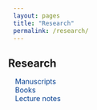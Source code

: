 ```yaml
---
layout: pages
title: "Research"
permalink: /research/
---
```

<style>
    .content-publications {
      max-width: 800px;
      margin: 0 auto;
    }
    .content-publications h2,
    .content-publications p,
    .content-publications ul,
    .content-publications li {
      text-align: left;
      margin-left: 0;
      margin-left: -10px;  
    }
    .content-publications ul {
      list-style: none;
    }
    .content-publications a {
      text-decoration: none;
      color: inherit;
    }
     h2{
          margin-bottom: 15px;
        }
    
</style>

  <div class="content-publications">
    <h2>Research</h2>
    <ul>
      <li>
        <a style="color: #003d90" href='{{ "/research/manuscripts" | relative_url }}'>Manuscripts</a><br>
      </li>
      <li>
        <a style="color: #003d90" href='{{ "/research/books" | relative_url }}'>Books</a><br>
      </li>
      <li>
        <a style="color: #003d90" href='{{ "/research/lecture-notes" | relative_url }}'>Lecture notes</a><br>
      </li>
    </ul>
  </div>
